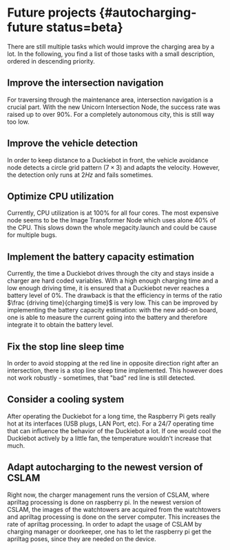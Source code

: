 # Future projects {#autocharging-future status=beta}

There are still multiple tasks which would improve the charging area by a lot. In the following, you find a list of those tasks with a small description, ordered in descending priority.

## Improve the intersection navigation

For traversing through the maintenance area, intersection navigation is a crucial part. With the new Unicorn Intersection Node, the success rate was raised up to over 90%. For a completely autonomous city, this is still way too low.

## Improve the vehicle detection

In order to keep distance to a Duckiebot in front, the vehicle avoidance node detects a circle grid pattern ($7 \times 3$) and adapts the velocity. However, the detection only runs at $2Hz$ and fails sometimes.

## Optimize CPU utilization

Currently, CPU utilization is at 100% for all four cores. The most expensive node seems to be the Image Transformer Node which uses alone 40% of the CPU. This slows down the whole megacity.launch and could be cause for multiple bugs.

## Implement the battery capacity estimation

Currently, the time a Duckiebot drives through the city and stays inside a charger are hard coded variables. With a high enough charging time and a low enough driving time, it is ensured that a Duckiebot never reaches a battery level of 0%. The drawback is that the efficiency in terms of the ratio $\frac {driving time}{charging time}$ is very low. This can be improved by implementing the battery capacity estimation: with the new add-on board, one is able to measure the current going into the battery and therefore integrate it to obtain the battery level.


## Fix the stop line sleep time

In order to avoid stopping at the red line in opposite direction right after an intersection, there is a stop line sleep time implemented. This however does not work robustly - sometimes, that "bad" red line is still detected.


## Consider a cooling system

After operating the Duckiebot for a long time, the Raspberry Pi gets really hot at its interfaces (USB plugs, LAN Port, etc). For a 24/7 operating time that can influence the behavior of the Duckiebot a lot. If one would cool the Duckiebot actively by a little fan, the temperature wouldn't increase that much.


## Adapt autocharging to the newest version of CSLAM

Right now, the charger management runs the version of CSLAM, where apriltag processing is done on raspberry pi. In the newest version of CSLAM, the images of the watchtowers are acquired from the watchtowers and apriltag processing is done on the server computer. This increases the rate of apriltag processing. In order to adapt the usage of CSLAM by charging manager or doorkeeper, one has to let the raspberry pi get the apriltag poses, since they are needed on the device.
